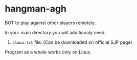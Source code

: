 # hangman-agh
BOT to play against other players remotely. 

In your main directory you will additionaly need:
1. `slowa.txt` file. (Can be downloaded on official SJP page)

Program as a whole works only on Linux.

